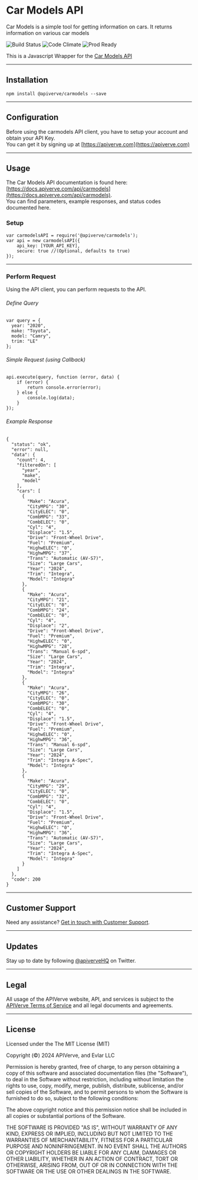 Car Models API
============

Car Models is a simple tool for getting information on cars. It returns information on various car models

![Build Status](https://img.shields.io/badge/build-passing-green)
![Code Climate](https://img.shields.io/badge/maintainability-B-purple)
![Prod Ready](https://img.shields.io/badge/production-ready-blue)

This is a Javascript Wrapper for the [Car Models API](https://apiverve.com/marketplace/api/carmodels)

---

## Installation
	npm install @apiverve/carmodels --save

---

## Configuration

Before using the carmodels API client, you have to setup your account and obtain your API Key.  
You can get it by signing up at [https://apiverve.com](https://apiverve.com)

---

## Usage

The Car Models API documentation is found here: [https://docs.apiverve.com/api/carmodels](https://docs.apiverve.com/api/carmodels).  
You can find parameters, example responses, and status codes documented here.

### Setup

```
var carmodelsAPI = require('@apiverve/carmodels');
var api = new carmodelsAPI({
    api_key: [YOUR_API_KEY],
    secure: true //(Optional, defaults to true)
});
```

---


### Perform Request
Using the API client, you can perform requests to the API.

###### Define Query

```
var query = {
  year: "2020",
  make: "Toyota",
  model: "Camry",
  trim: "LE"
};
```

###### Simple Request (using Callback)

```
api.execute(query, function (error, data) {
    if (error) {
        return console.error(error);
    } else {
        console.log(data);
    }
});
```

###### Example Response

```
{
  "status": "ok",
  "error": null,
  "data": {
    "count": 4,
    "filteredOn": [
      "year",
      "make",
      "model"
    ],
    "cars": [
      {
        "Make": "Acura",
        "CityMPG": "30",
        "CityELEC": "0",
        "CombMPG": "33",
        "CombELEC": "0",
        "Cyl": "4",
        "Displace": "1.5",
        "Drive": "Front-Wheel Drive",
        "Fuel": "Premium",
        "HighwELEC": "0",
        "HighwMPG": "37",
        "Trans": "Automatic (AV-S7)",
        "Size": "Large Cars",
        "Year": "2024",
        "Trim": "Integra",
        "Model": "Integra"
      },
      {
        "Make": "Acura",
        "CityMPG": "21",
        "CityELEC": "0",
        "CombMPG": "24",
        "CombELEC": "0",
        "Cyl": "4",
        "Displace": "2",
        "Drive": "Front-Wheel Drive",
        "Fuel": "Premium",
        "HighwELEC": "0",
        "HighwMPG": "28",
        "Trans": "Manual 6-spd",
        "Size": "Large Cars",
        "Year": "2024",
        "Trim": "Integra",
        "Model": "Integra"
      },
      {
        "Make": "Acura",
        "CityMPG": "26",
        "CityELEC": "0",
        "CombMPG": "30",
        "CombELEC": "0",
        "Cyl": "4",
        "Displace": "1.5",
        "Drive": "Front-Wheel Drive",
        "Fuel": "Premium",
        "HighwELEC": "0",
        "HighwMPG": "36",
        "Trans": "Manual 6-spd",
        "Size": "Large Cars",
        "Year": "2024",
        "Trim": "Integra A-Spec",
        "Model": "Integra"
      },
      {
        "Make": "Acura",
        "CityMPG": "29",
        "CityELEC": "0",
        "CombMPG": "32",
        "CombELEC": "0",
        "Cyl": "4",
        "Displace": "1.5",
        "Drive": "Front-Wheel Drive",
        "Fuel": "Premium",
        "HighwELEC": "0",
        "HighwMPG": "36",
        "Trans": "Automatic (AV-S7)",
        "Size": "Large Cars",
        "Year": "2024",
        "Trim": "Integra A-Spec",
        "Model": "Integra"
      }
    ]
  },
  "code": 200
}
```

---

## Customer Support

Need any assistance? [Get in touch with Customer Support](https://apiverve.com/contact).

---

## Updates
Stay up to date by following [@apiverveHQ](https://twitter.com/apiverveHQ) on Twitter.

---

## Legal

All usage of the APIVerve website, API, and services is subject to the [APIVerve Terms of Service](https://apiverve.com/terms) and all legal documents and agreements.

---

## License
Licensed under the The MIT License (MIT)

Copyright (&copy;) 2024 APIVerve, and Evlar LLC

Permission is hereby granted, free of charge, to any person obtaining a copy of this software and associated documentation files (the "Software"), to deal in the Software without restriction, including without limitation the rights to use, copy, modify, merge, publish, distribute, sublicense, and/or sell copies of the Software, and to permit persons to whom the Software is furnished to do so, subject to the following conditions:

The above copyright notice and this permission notice shall be included in all copies or substantial portions of the Software.

THE SOFTWARE IS PROVIDED "AS IS", WITHOUT WARRANTY OF ANY KIND, EXPRESS OR IMPLIED, INCLUDING BUT NOT LIMITED TO THE WARRANTIES OF MERCHANTABILITY, FITNESS FOR A PARTICULAR PURPOSE AND NONINFRINGEMENT. IN NO EVENT SHALL THE AUTHORS OR COPYRIGHT HOLDERS BE LIABLE FOR ANY CLAIM, DAMAGES OR OTHER LIABILITY, WHETHER IN AN ACTION OF CONTRACT, TORT OR OTHERWISE, ARISING FROM, OUT OF OR IN CONNECTION WITH THE SOFTWARE OR THE USE OR OTHER DEALINGS IN THE SOFTWARE.